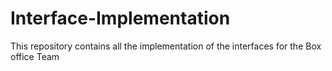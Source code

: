 # Interface-Implementation
This repository contains all the implementation of the interfaces for the Box office Team 

